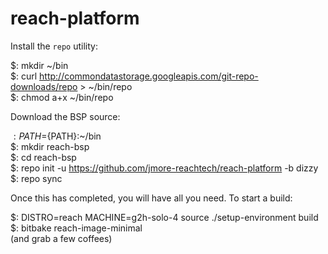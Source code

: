 reach-platform
==============

Install the `repo` utility:

$: mkdir ~/bin  
$: curl http://commondatastorage.googleapis.com/git-repo-downloads/repo > ~/bin/repo  
$: chmod a+x ~/bin/repo  

Download the BSP source:

$: PATH=${PATH}:~/bin  
$: mkdir reach-bsp  
$: cd reach-bsp  
$: repo init -u https://github.com/jmore-reachtech/reach-platform -b dizzy  
$: repo sync  

Once this has completed, you will have all you need. To start a build:

$: DISTRO=reach MACHINE=g2h-solo-4 source ./setup-environment build  
$: bitbake reach-image-minimal  
(and grab a few coffees)  
